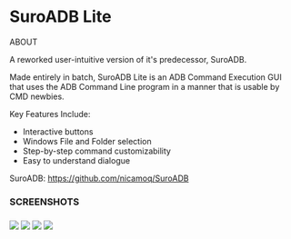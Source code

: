SuroADB Lite
=============================================================
ABOUT

A reworked user-intuitive version of it's predecessor, SuroADB.

Made entirely in batch, SuroADB Lite is an ADB Command Execution GUI that
uses the ADB Command Line program in a manner that is usable by CMD newbies.


Key Features Include:
- Interactive buttons
- Windows File and Folder selection
- Step-by-step command customizability
- Easy to understand dialogue

SuroADB: https://github.com/nicamoq/SuroADB

<p align="center">
<h3>SCREENSHOTS<h3>
  <img src="https://i.ibb.co/c6RpyWp/1.png">
  <img src="https://i.ibb.co/mSHzG2L/2.png">
  <img src="https://i.ibb.co/cQPSrGY/3.png">
  <img src="https://i.ibb.co/4jBdp7H/4.png">
</p>

